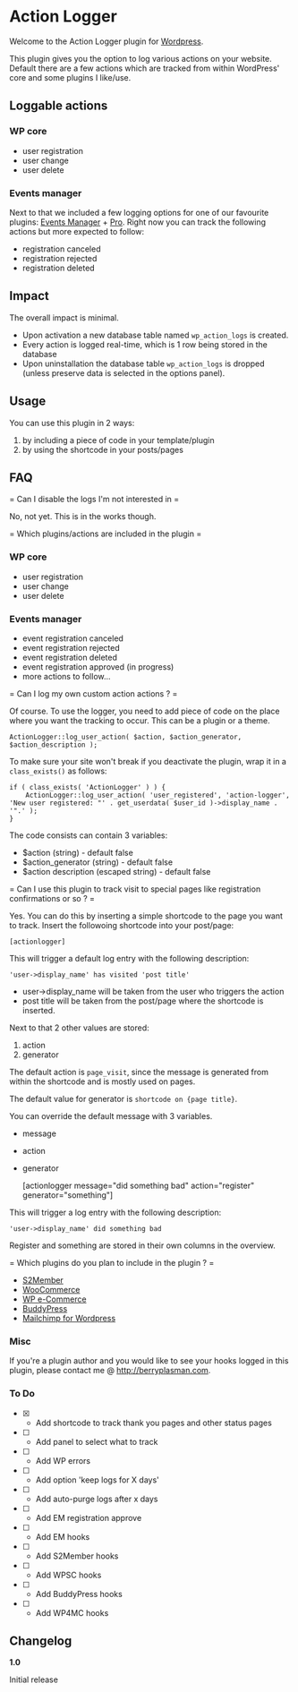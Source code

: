 # Action Logger

Welcome to the Action Logger plugin for [Wordpress](http://wordpress.org). 

This plugin gives you the option to log various actions on your website. Default there are a few actions which are tracked from within WordPress' core and some plugins I like/use.

## Loggable actions

### WP core
* user registration
* user change
* user delete

### Events manager
Next to that we included a few logging options for one of our favourite plugins: [Events Manager](http://wp-events-plugin.com/) + [Pro](https://eventsmanagerpro.com/). Right now you can track the following actions but more expected to follow:
* registration canceled
* registration rejected
* registration deleted

## Impact

The overall impact is minimal.

* Upon activation a new database table named `wp_action_logs` is created.
* Every action is logged real-time, which is 1 row being stored in the database
* Upon uninstallation the database table `wp_action_logs` is dropped (unless preserve data is selected in the options panel).

## Usage

You can use this plugin in 2 ways:
1. by including a piece of code in your template/plugin
1. by using the shortcode in your posts/pages

## FAQ

= Can I disable the logs I'm not interested in =

No, not yet. This is in the works though.

= Which plugins/actions are included in the plugin =

### WP core
* user registration
* user change
* user delete

### Events manager
* event registration canceled
* event registration rejected
* event registration deleted
* event registration approved (in progress)
* more actions to follow...

= Can I log my own custom action actions ? =

Of course. To use the logger, you need to add piece of code on the place where you want the tracking to occur. This can be a plugin or a theme.

    ActionLogger::log_user_action( $action, $action_generator, $action_description );

To make sure your site won't break if you deactivate the plugin, wrap it in a `class_exists()` as follows:     

    if ( class_exists( 'ActionLogger' ) ) {
        ActionLogger::log_user_action( 'user_registered', 'action-logger', 'New user registered: "' . get_userdata( $user_id )->display_name . '".' );
    }

The code consists can contain 3 variables:
* $action (string) - default false
* $action_generator (string) - default false
* $action description (escaped string) - default false

= Can I use this plugin to track visit to special pages like registration confirmations or so ? =

Yes. You can do this by inserting a simple shortcode to the page you want to track. Insert the followoing shortcode into your post/page:
    
    [actionlogger]

This will trigger a default log entry with the following description:

    'user->display_name' has visited 'post title'

* user->display_name will be taken from the user who triggers the action
* post title will be taken from the post/page where the shortcode is inserted.

Next to that 2 other values are stored:
1. action
2. generator

The default action is `page_visit`, since the message is generated from within the shortcode and is mostly used on pages.

The default value for generator is `shortcode on {page title}`. 

You can override the default message with 3 variables.

- message
- action
- generator


    [actionlogger message="did something bad" action="register" generator="something"]
    

This will trigger a log entry with the following description:

    'user->display_name' did something bad

Register and something are stored in their own columns in the overview.

= Which plugins do you plan to include in the plugin ? =

* [S2Member](http://www.s2member.com/)
* [WooCommerce](https://woocommerce.com/)
* [WP e-Commerce](https://wpecommerce.org/)
* [BuddyPress](https://buddypress.org/)
* [Mailchimp for Wordpress](https://mc4wp.com/)


### Misc

If you're a plugin author and you would like to see your hooks logged in this plugin, please contact me @ http://berryplasman.com.  

### To Do
* [X] - Add shortcode to track thank you pages and other status pages
* [ ] - Add panel to select what to track
* [ ] - Add WP errors
* [ ] - Add option 'keep logs for X days'
* [ ] - Add auto-purge logs after x days
* [ ] - Add EM registration approve
* [ ] - Add EM hooks
* [ ] - Add S2Member hooks
* [ ] - Add WPSC hooks
* [ ] - Add BuddyPress hooks
* [ ] - Add WP4MC hooks

## Changelog

**1.0**

Initial release
